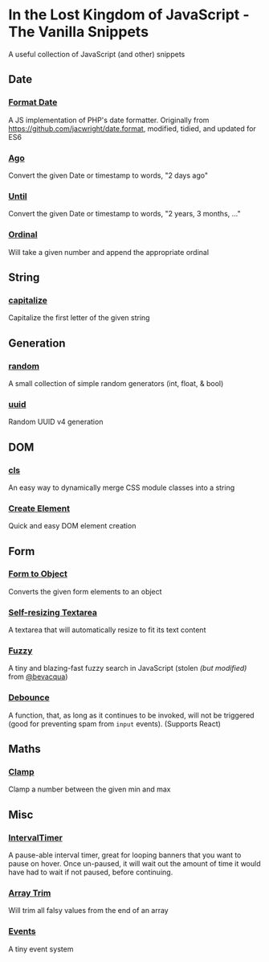 # In the Lost Kingdom of JavaScript - The Vanilla Snippets
A useful collection of JavaScript (and other) snippets

## Date

### [Format Date](formatDate.js)
A JS implementation of PHP's date formatter. Originally from https://github.com/jacwright/date.format, modified, tidied, and updated for ES6

### [Ago](ago.js)
Convert the given Date or timestamp to words, "2 days ago"

### [Until](until.js)
Convert the given Date or timestamp to words, "2 years, 3 months, ..."

### [Ordinal](ordinal.js)
Will take a given number and append the appropriate ordinal

## String

### [capitalize](caplitalize.js)
Capitalize the first letter of the given string

## Generation

### [random](random.js)
A small collection of simple random generators (int, float, & bool)

### [uuid](uuid.js)
Random UUID v4 generation

## DOM

### [cls](cls.js)
An easy way to dynamically merge CSS module classes into a string

### [Create Element](createElement.js)
Quick and easy DOM element creation

## Form

### [Form to Object](formToObj.js)
Converts the given form elements to an object

### [Self-resizing Textarea](self-resizing-textarea.html)
A textarea that will automatically resize to fit its text content

### [Fuzzy](fuzzy.js)
A tiny and blazing-fast fuzzy search in JavaScript (stolen *(but modified)* from [@bevacqua](https://github.com/bevacqua/fuzzysearch))

### [Debounce](debounce.js)
A function, that, as long as it continues to be invoked, will not be triggered (good for preventing spam from `input` events). (Supports React)

## Maths

### [Clamp](clamp.js)
Clamp a number between the given min and max

## Misc

### [IntervalTimer](IntervalTimer.js)
A pause-able interval timer, great for looping banners that you want to pause on hover. Once un-paused, it will wait out the amount of time it would have had to wait if not paused, before continuing.

### [Array Trim](arrayTrim.js)
Will trim all falsy values from the end of an array

### [Events](Events.js)
A tiny event system
